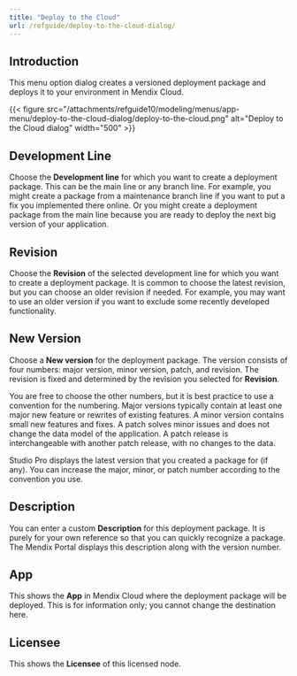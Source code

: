 ```yaml
---
title: "Deploy to the Cloud"
url: /refguide/deploy-to-the-cloud-dialog/
---
```


## Introduction

This menu option dialog creates a versioned deployment package and deploys it to your environment in Mendix Cloud.

{{< figure src="/attachments/refguide10/modeling/menus/app-menu/deploy-to-the-cloud-dialog/deploy-to-the-cloud.png" alt="Deploy to the Cloud dialog" width="500" >}}

## Development Line

Choose the **Development line** for which you want to create a deployment package. This can be the main line or any branch line. For example, you might create a package from a maintenance branch line if you want to put a fix you implemented there online. Or you might create a deployment package from the main line because you are ready to deploy the next big version of your application.

## Revision

Choose the **Revision** of the selected development line for which you want to create a deployment package. It is common to choose the latest revision, but you can choose an older revision if needed. For example, you may want to use an older version if you want to exclude some recently developed functionality.

## New Version

Choose a **New version** for the deployment package. The version consists of four numbers: major version, minor version, patch, and revision. The revision is fixed and determined by the revision you selected for **Revision**.

You are free to choose the other numbers, but it is best practice to use a convention for the numbering. Major versions typically contain at least one major new feature or rewrites of existing features. A minor version contains small new features and fixes. A patch solves minor issues and does not change the data model of the application. A patch release is interchangeable with another patch release, with no changes to the data.

Studio Pro displays the latest version that you created a package for (if any). You can increase the major, minor, or patch number according to the convention you use.

## Description

You can enter a custom **Description** for this deployment package. It is purely for your own reference so that you can quickly recognize a package. The Mendix Portal displays this description along with the version number.

## App

This shows the **App** in Mendix Cloud where the deployment package will be deployed. This is for information only; you cannot change the destination here.

## Licensee

This shows the **Licensee** of this licensed node.
